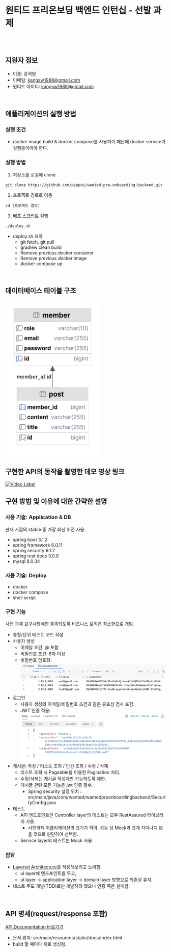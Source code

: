# 원티드 프리온보딩 백엔드 인턴십 - 선발 과제
<br></br>
## 지원자 정보
- 이름: 강석원
- 이메일: kangsw1988@gmail.com
- 원티드 아이디: kangsw1988@gmail.com

<br>

## 애플리케이션의 실행 방법
### 실행 조건
- docker image build & docker compose를 사용하기 때문에 docker service가 실행중이어야 한다.
### 실행 방법
1. 저장소를 로컬에 clone
```shell
git clone https://github.com/piopoi/wanted-pre-onboarding-backend.git
```
2. 프로젝트 경로로 이동
```shell
cd [프로젝트 경로]
```
3. 배포 스크립트 실행
```shell
./deploy.sh
```
- deploy.sh 요약
  - git fetch, git pull
  - gradlew clean build
  - Remove previous docker container
  - Remove previous docker image
  - docker compose up
<br>

## 데이터베이스 테이블 구조

[//]: # (![db_diagram]&#40;docs/db_diagram.png&#41;)
<img src="docs/db_diagram.png" width="300"/>
<br>

## 구현한 API의 동작을 촬영한 데모 영상 링크
[![Video Label](http://img.youtube.com/vi/Y4fhMK7Ihk0/0.jpg)](https://youtu.be/Y4fhMK7Ihk0)
<br>

## 구현 방법 및 이유에 대한 간략한 설명
### 사용 기술: Application & DB
현재 시점의 stable 중 가장 최신 버전 사용.
- spring boot 3.1.2
- spring framework 6.0.11
- spring security 6.1.2
- spring rest docs 3.0.0
- mysql 8.0.34
### 사용 기술: Deploy
- docker
- docker compose
- shell script
### 구현 기능
사전 과제 요구사항에만 충족되도록 비즈니스 로직은 최소한으로 개발.
- 통합/단위 테스트 코드 작성.
- 사용자 생성
  - 이메일 조건: @ 포함
  - 비밀번호 조건: 8자 이상
  - 비밀번호 암호화:
  ![docs/sample_db_table_member.png](docs/sample_db_table_member.png)
- 로그인
  - 사용자 생성의 이메일/비밀번호 조건과 같은 유효성 검사 포함.
  - JWT 인증 적용: 
  ![docs/sample_login_response_jwt.png](docs/sample_login_response_jwt.png)
- 게시글: 작성 / 리스트 조회 / 단건 조회 / 수정 / 삭제
  - 리스트 조회 시 Pageable을 이용한 Pagination 처리.
  - 수정/삭제는 게시글 작성자만 가능하도록 제한.
  - 게시글 관련 모든 기능은 jwt 인증 필수.
    - Spring security 설정 위치 : src/main/java/com/wanted/wantedpreonboardingbackend/SecurityConfig.java
- 테스트
  - API 엔드포인트인 Controller layer의 테스트는 모두 RestAssured 라이브러리 사용.
    - 사전과제 어플리케이션의 크기가 작아, 성능 상 Mock과 크게 차이나지 않을 것으로 판단하여 선택함.
  - Service layer의 테스트는 Mock 사용.
### 잡담
- [Layered Architecture](https://www.google.com/search?q=Layered+Architecture)를 적용해보려고 노력함.
  - ui layer에 엔드포인트를 두고,
  - ui layer -> application layer -> domain layer 방향으로 의존성 유지.
- 테스트 주도 개발(TDD)로만 개발하려 했으나 인증 쪽은 실패함.
<br>

## API 명세(request/response 포함)
[API Documentation 바로가기](https://htmlpreview.github.io/?https://github.com/piopoi/wanted-pre-onboarding-backend/blob/master/src/main/resources/static/docs/index.html)
- 문서 위치: src/main/resources/static/docs/index.html
- build 할 때마다 새로 생성됨.
